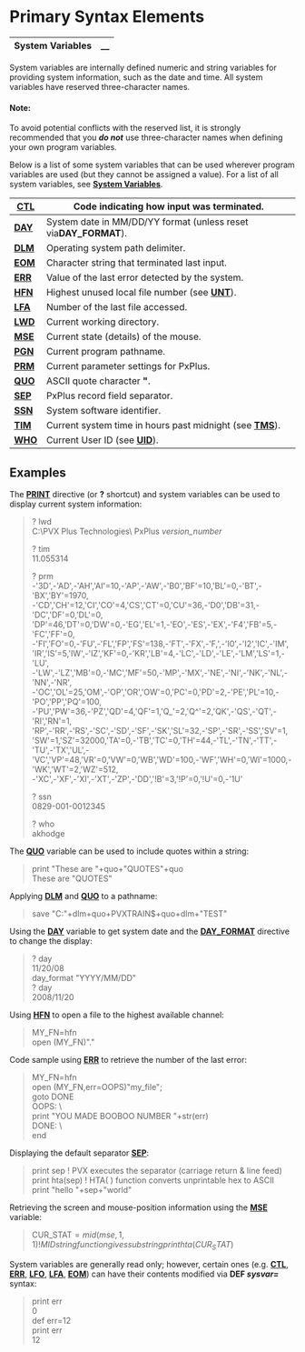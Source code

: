 # Primary Syntax Elements  
  
**System Variables** |  **__**  
---|---  
  
System variables are internally defined numeric and string variables for providing system information, such as the date and time. All system variables have reserved three-character names.

#### **Note:**  
To avoid potential conflicts with the reserved list, it is strongly recommended that you **_do not_** use three-character names when defining your own program variables.

Below is a list of some system variables that can be used wherever program variables are used (but they cannot be assigned a value). For a list of all system variables, see **[System Variables](../../../variables.md)**.

**[CTL](../../../variables/ctl.md)** |  Code indicating how input was terminated.  
---|---  
**[DAY](../../../variables/day.md)** |  System date in MM/DD/YY format (unless reset via**DAY_FORMAT**).  
**[DLM](../../../variables/dlm.md)** |  Operating system path delimiter.  
**[EOM](../../../variables/eom.md)** |  Character string that terminated last input.  
**[ERR](../../../variables/err.md)** |  Value of the last error detected by the system.  
**[HFN](../../../variables/hfn.md)** |  Highest unused local file number (see **[UNT](../../../variables/unt.md)**).  
**[LFA](../../../variables/lfa.md)** |  Number of the last file accessed.  
**[LWD](../../../variables/lwd.md)** |  Current working directory.  
**[MSE](../../../variables/mse.md)** |  Current state (details) of the mouse.  
**[PGN](../../../variables/pgn.md)** |  Current program pathname.  
**[PRM](../../../variables/prm.md)** |  Current parameter settings for PxPlus.  
**[QUO](../../../variables/quo.md)** |  ASCII quote character **"**.  
**[SEP](../../../variables/sep.md)** |  PxPlus record field separator.  
**[SSN](../../../variables/ssn.md)** |  System software identifier.  
**[TIM](../../../variables/tim.md)** |  Current system time in hours past midnight (see **[TMS](../../../variables/tms.md)**).  
**[WHO](../../../variables/who.md)** |  Current User ID (see **[UID](../../../variables/uid.md)**).  
  
## Examples

The **[PRINT](../../../directives/print.md)** directive (or **?** shortcut) and system variables can be used to display current system information:

> ? lwd  
>  C:\PVX Plus Technologies\ PxPlus _version_number_  
>   
>  ? tim  
>  11.055314  
>   
>  ? prm  
>  -'3D',-'AD',-'AH','AI'=10,-'AP',-'AW',-'B0','BF'=10,'BL'=0,-'BT',-'BX','BY'=1970,  
>  -'CD','CH'=12,'CI','CO'=4,'CS','CT'=0,'CU'=36,-'D0','DB'=31,-'DC','DF'=0,'DL'=0,  
>  'DP'=46,'DT'=0,'DW'=0,-'EG','EL'=1,-'EO',-'ES',-'EX',-'F4','FB'=5,-'FC','FF'=0,  
>  -'FI','FO'=0,-'FU',-'FL','FP','FS'=138,-'FT',-'FX',-'F,',-'I0',-'I2','IC',-'IM',  
>  'IR','IS'=5,'IW',-'IZ','KF'=0,-'KR','LB'=4,-'LC',-'LD',-'LE',-'LM','LS'=1,-'LU',  
>  -'LW',-'LZ','MB'=0,-'MC','MF'=50,-'MP',-'MX',-'NE',-'NI',-'NK',-'NL',-'NN',-'NR',  
>  -'OC','OL'=25,'OM',-'OP','OR','OW'=0,'PC'=0,'PD'=2,-'PE','PL'=10,-'PO','PP','PQ'=100,  
>  -'PU','PW'=36,-'PZ','QD'=4,'QF'=1,'Q_'=2,'Q^'=2,'QK',-'QS',-'QT',-'RI','RN'=1,  
>  'RP',-'RR',-'RS',-'SC',-'SD',-'SF',-'SK','SL'=32,-'SP',-'SR',-'SS','SV'=1,  
>  'SW'=1,'SZ'=32000,'TA'=0,-'TB','TC'=0,'TH'=44,-'TL',-'TN',-'TT',-'TU',-'TX','UL',-  
>  'VC','VP'=48,'VR'=0,'VW'=0,'WB','WD'=100,-'WF','WH'=0,'WI'=1000,-'WK','WT'=2,'WZ'=512,  
>  -'XC',-'XF',-'XI',-'XT',-'ZP',-'DD','!B'=3,'!P'=0,'!U'=0,-'1U'  
>   
>  ? ssn  
>  0829-001-0012345  
>   
>  ? who  
> akhodge

The **[QUO](../../../variables/quo.md)** variable can be used to include quotes within a string:

> print "These are "+quo+"QUOTES"+quo  
>  These are "QUOTES"

Applying **[DLM](../../../variables/dlm.md)** and **[QUO](../../../variables/quo.md)** to a pathname:

> save "C:"+dlm+quo+PVXTRAIN$+quo+dlm+"TEST"

Using the **[DAY](../../../variables/day.md)** variable to get system date and the **[DAY_FORMAT](../../../directives/day_format.md)** directive to change the display:

> ? day  
>  11/20/08  
> day_format "YYYY/MM/DD"  
>  ? day  
>  2008/11/20

Using **[HFN](../../../variables/hfn.md)** to open a file to the highest available channel:

> MY_FN=hfn  
>  open (MY_FN)"."

Code sample using **[ERR](../../../variables/err.md)** to retrieve the number of the last error:

> MY_FN=hfn  
>  open (MY_FN,err=OOPS)"my_file";  
>  goto DONE  
>  OOPS: \  
>  print "YOU MADE BOOBOO NUMBER "+str(err)  
>  DONE: \  
>  end

Displaying the default separator **[SEP](../../../variables/sep.md)**:

> print sep ! PVX executes the separator (carriage return & line feed)  
>  print hta(sep) ! HTA( ) function converts unprintable hex to ASCII  
>  print "hello "+sep+"world"

Retrieving the screen and mouse-position information using the **[MSE](../../../variables/mse.md)** variable:

> CUR_STAT$=mid(mse,1,1) ! MID string function gives substring  
>  print hta(CUR_STAT$)

System variables are generally read only; however, certain ones (e.g. **[CTL](../../../variables/ctl.md)**, **[ERR](../../../variables/err.md)**, **[LFO](../../../variables/lfo.md)**, **[LFA](../../../variables/lfa.md)**, **[EOM](../../../variables/eom.md)**) can have their contents modified via **DEF _sysvar=_** syntax:

> print err  
>  0  
> def err=12  
>  print err  
>  12
